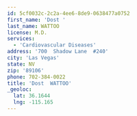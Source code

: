 ```yaml
---
id: 5cf0032c-2c2a-4ee6-8de9-0638477a0752
first_name: 'Dost '
last_name: WATTOO
license: M.D.
services:
  - 'Cardiovascular Diseases'
address: '700  Shadow Lane  #240'
city: 'Las Vegas'
state: NV
zip: '89106'
phone: 702-384-0022
title: 'Dost  WATTOO'
_geoloc:
  lat: 36.1644
  lng: -115.165
---
```

